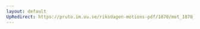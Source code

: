 ```yaml
---
layout: default
UpRedirect: https://pruto.im.uu.se/riksdagen-motions-pdf/1870/mot_1870__ak__225/mot_1870__ak__225-001.pdf
---
```

